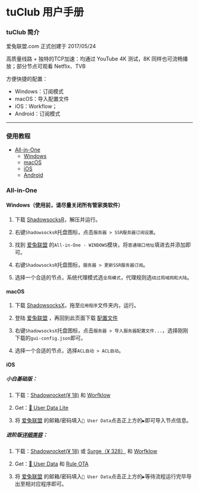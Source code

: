 # tuClub 用户手册

### tuClub 简介

爱兔联盟.com 正式创建于 2017/05/24

高质量线路 + 独特的TCP加速：均通过 YouTube 4K 测试，8K 同样也可流畅播放；部分节点可观看 Netflix、TVB

方便快捷的配置：
* Windows：订阅模式
* macOS：导入配置文件
* iOS：Workflow；
* Android：订阅模式

---

### 使用教程
* [All-in-One](#All-in-One)
    * [Windows](#Windows)
    * [macOS](#macOS)
    * [iOS](#iOS)
    * [Android](#Android)

### All-in-One
#### Windows（使用前，请尽量关闭所有管家类软件）

1. 下载 [ShadowsocksR](https://xn--h5qz41fzgdxxl.com/ssr-download/ssr-win.7z)，解压并运行。

2. 右键`ShadowsocksR`托盘图标，点击`服务器 > SSR服务器订阅设置`。

3. 找到 [爱兔联盟](https://xn--h5qz41fzgdxxl.com/user) 的`All-in-One - WINDOWS`模块，将`普通端口地址`填进去并添加即可。

4. 右键`ShadowsocksR`托盘图标，`服务器 > 更新SSR服务器订阅`。

5. 选择一个合适的节点，系统代理模式选`全局模式`，代理规则选`绕过局域网和大陆`。

#### macOS

1. 下载 [ShadowsocksX](https://xn--h5qz41fzgdxxl.com/ssr-download/ssr-mac.dmg)，拖至`应用程序`文件夹内，运行。

2. 登陆 [爱兔联盟](https://xn--h5qz41fzgdxxl.com/user) ，再回到此页面下载 [配置文件](https://xn--h5qz41fzgdxxl.com/user/getpcconf?without_mu=0)

3. 右键`ShadowsocksX`托盘图标，点击`服务器 > 导入服务器配置文件...`，选择刚刚下载的`gui-config.json`即可。

4. 选择一个合适的节点，选择`ACL自动 > ACL自动`。

#### iOS

##### 小白基础版：

1. 下载：[Shadowrocket(¥ 18)](https://appsto.re/cn/UDjM3.i) 和 [Worfklow](https://appsto.re/cn/2IzJ2.i) 

2. Get：[🐰 User Data Lite](http://t.cn/Ro3pQMp)

3. 将 [爱兔联盟](https://xn--h5qz41fzgdxxl.com/user) 的邮箱/密码填入`🐰 User Data`点击正上方的`▶️`即可导入节点信息。

##### 进阶版[详细类容](https://github.com/lhie1/Surge)：

1. 下载：[Shadowrocket(¥ 18)](https://appsto.re/cn/UDjM3.i) 或 [Surge（¥ 328）](https://appsto.re/cn/D0Q_9.i) 和 [Worfklow](https://appsto.re/cn/2IzJ2.i) 

2. Get：[🐰 User Data](https://workflow.is/workflows/6bb238dc6ddd44abb882ebe09f40cc9e) 和 [Rule OTA](https://workflow.is/workflows/4caa1c35ea1a406680abb7e269cdc3a0) 

3. 将 [爱兔联盟](https://xn--h5qz41fzgdxxl.com/user) 的邮箱/密码填入`🐰 User Data`点击正上方的`▶️`等待流程运行完毕导出至相对应程序即可。